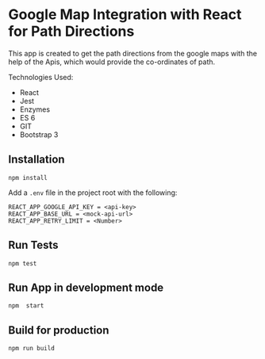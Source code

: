 # Google Map Integration with React for Path Directions

This app is created to get the path directions from the google maps with the help of the Apis, which would provide the co-ordinates of path.

Technologies Used:

* React
* Jest
* Enzymes
* ES 6
* GIT
* Bootstrap 3

## Installation

```
npm install
```

Add a `.env` file in the project root with the following:

```
REACT_APP_GOOGLE_API_KEY = <api-key>
REACT_APP_BASE_URL = <mock-api-url>
REACT_APP_RETRY_LIMIT = <Number>
```

## Run Tests

```
npm test
```

## Run App in development mode

```
npm  start
```

## Build for production

```
npm run build
```